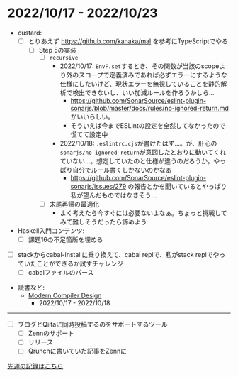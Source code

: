 # 2022/10/17 - 2022/10/23

- custard:
    - [ ] とりあえず <https://github.com/kanaka/mal> を参考にTypeScriptでやる
        - [ ] Step 5の実装
            - [ ] `recursive`
                - 2022/10/17: `EnvF.set`するとき、その関数が当該のscopeより外のスコープで定義済みであれば必ずエラーにするような仕様にしたいけど、現状エラーを無視していることを静的解析で検出できないし、いい加減ルールを作ろうかしら...
                    - <https://github.com/SonarSource/eslint-plugin-sonarjs/blob/master/docs/rules/no-ignored-return.md> がいいらしい。
                    - そういえば今までESLintの設定を全然してなかったので慌てて設定中
                - 2022/10/18: `.eslintrc.cjs`が書けたはず...。が、肝心の`sonarjs/no-ignored-return`が意図したとおりに動いてくれていない...。想定していたのと仕様が違うのだろうか。やっぱり自分でルール書くしかないのかなぁ
                    - <https://github.com/SonarSource/eslint-plugin-sonarjs/issues/279> の報告とかを聞いているとやっぱり私が望んだものではなさそう...
            - [ ] 末尾再帰の最適化
                - よく考えたら今すぐには必要ないよなぁ。ちょっと挑戦してみて難しそうだったら諦めよう
- Haskell入門コンテンツ:
    - [ ] 課題16の不足箇所を埋める
- [ ] stackからcabal-installに乗り換えて、cabal replで、私がstack replでやっていたことができるか試すチャレンジ
    - [ ] cabalファイルのパース
- 読書など:
    - [Modern Compiler Design](https://www.springer.com/jp/book/9781461446989)
        - 2022/10/17 - 2022/10/18

------

- [ ] ブログとQiitaに同時投稿するのをサポートするツール
    - [ ] Zennのサポート
    - [ ] リリース
    - [ ] Qrunchに書いていた記事をZennに

[先週の記録はこちら](https://github.com/igrep/daily-commits/blob/923f8b6fba585a2d910d61254248da69d2d29ed0/yesterday.md)
